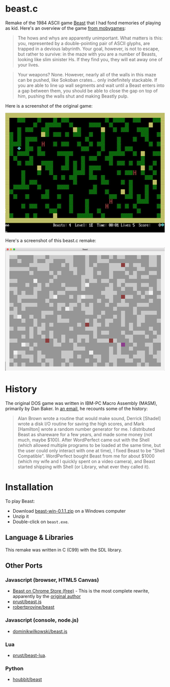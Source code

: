 # beast.c

Remake of the 1984 ASCII game [Beast](https://en.wikipedia.org/w/index.php?title=Beast_(video_game)) that I had fond memories of playing as kid. Here's an overview of the game [from mobygames](http://www.mobygames.com/game/dos/beast_):

> The hows and whys are apparently unimportant. What matters is this: you, represented by a double-pointing pair of ASCII glyphs, are trapped in a devious labyrinth. Your goal, however, is not to escape, but rather to survive: in the maze with you are a number of Beasts, looking like slim sinister Hs. If they find you, they will eat away one of your lives.

> Your weapons? None. However, nearly all of the walls in this maze can be pushed, like Sokoban crates... only indefinitely stackable. If you are able to line up wall segments and wait until a Beast enters into a gap between them, you should be able to close the gap on top of him, pushing the walls shut and making Beastly pulp.

Here is a screenshot of the original game:

![original Beast game](https://raw.githubusercontent.com/prust/beast.c/master/beast-orig-screenshot.jpg)

Here's a screenshot of this beast.c remake:

![beast.c remake](https://raw.githubusercontent.com/prust/beast.c/master/beast.c-screenshot.png)

# History

The original DOS game was written in IBM-PC Macro Assembly (MASM), primarily by Dan Baker. In [an email](https://en.wikipedia.org/wiki/Talk:Beast_(video_game)/Dan_Baker_Letters), he recounts some of the history:

> Alan Brown wrote a routine that would make sound, Derrick [Shadel] wrote a disk I/O routine for saving the high scores, and Mark [Hamilton] wrote a random number generator for me. I distributed Beast as shareware for a few years, and made some money (not much, maybe $100). After WordPerfect came out with the Shell (which allowed multiple programs to be loaded at the same time, but the user could only interact with one at time), I fixed Beast to be "Shell Compatible". WordPerfect bought Beast from me for about $1000 (which my wife and I quickly spent on a video camera), and Beast started shipping with Shell (or Library, what ever they called it).

# Installation

To play Beast:
* Download [beast-win-0.1.1.zip](https://github.com/prust/beast.c/releases/download/v0.1.1/beast-win-0.1.1.zip) on a Windows computer
* Unzip it
* Double-click on `beast.exe`.

## Language & Libraries

This remake was written in C (C99) with the SDL library.

## Other Ports

### Javascript (browser, HTML5 Canvas)

* [Beast on Chrome Store (free)](https://chrome.google.com/webstore/detail/beast/fhjaglelmpnoipibchkcdjiejlkodmcp) - This is the most complete rewrite, apparently by the [original author](https://github.com/danbaker)
* [prust/beast.js](https://github.com/prust/beast.js)
* [robertprovine/beast](https://github.com/robertprovine/beast)

### Javascript (console, node.js)

* [dominikwilkowski/beast.js](https://github.com/dominikwilkowski/beast.js)

### Lua

* [prust/beast-lua](https://github.com/prust/beast-lua).

### Python

* [houbbit/beast](https://github.com/houbbit/beast)
